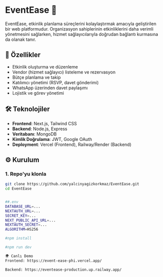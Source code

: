 # EventEase 🎉

EventEase, etkinlik planlama süreçlerini kolaylaştırmak amacıyla geliştirilen bir web platformudur. Organizasyon sahiplerinin etkinliklerini daha verimli yönetmesini sağlarken, hizmet sağlayıcılarıyla doğrudan bağlantı kurmasına da olanak tanır.

## 🚀 Özellikler

- Etkinlik oluşturma ve düzenleme
- Vendor (hizmet sağlayıcı) listeleme ve rezervasyon
- Bütçe planlama ve takip
- Katılımcı yönetimi (RSVP, davet gönderimi)
- WhatsApp üzerinden davet paylaşımı
- Lojistik ve görev yönetimi

## 🛠️ Teknolojiler

- **Frontend**: Next.js, Tailwind CSS
- **Backend**: Node.js, Express
- **Veritabanı**: MongoDB
- **Kimlik Doğrulama**: JWT, Google OAuth
- **Deployment**: Vercel (Frontend), Railway/Render (Backend)

## ⚙️ Kurulum

### 1. Repo'yu klonla
```bash
git clone https://github.com/yalcinyagizkorkmaz/EventEase.git
cd EventEase


##.env
DATABASE_URL=...
NEXTAUTH_URL=...
SECRET_KEY=...
NEXT_PUBLIC_API_URL=...
NEXTAUTH_SECRET=...
ALGORITHM=HS256

#npm install

#npm run dev

🌍 Canlı Demo
Frontend: https://event-ease-phi.vercel.app/

Backend: https://eventease-production.up.railway.app/
